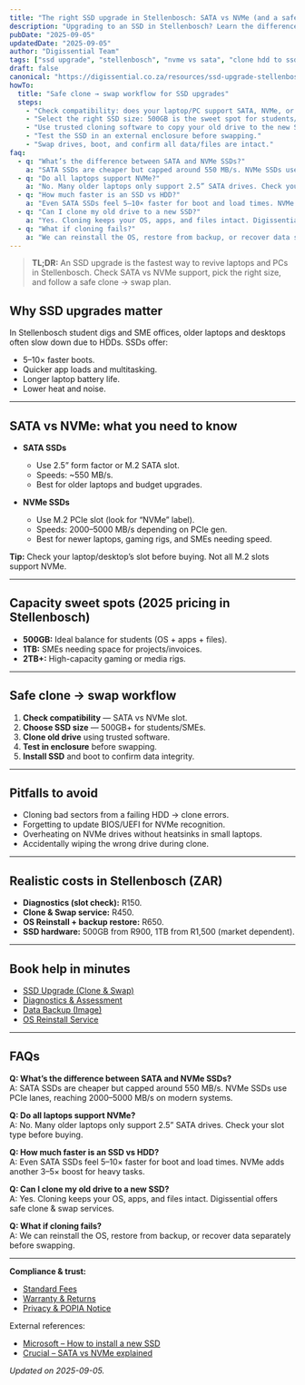 ```yaml
---
title: "The right SSD upgrade in Stellenbosch: SATA vs NVMe (and a safe clone plan)"
description: "Upgrading to an SSD in Stellenbosch? Learn the difference between SATA and NVMe, capacity sweet spots, and how to safely clone your drive."
pubDate: "2025-09-05"
updatedDate: "2025-09-05"
author: "Digissential Team"
tags: ["ssd upgrade", "stellenbosch", "nvme vs sata", "clone hdd to ssd"]
draft: false
canonical: "https://digissential.co.za/resources/ssd-upgrade-stellenbosch-sata-vs-nvme/"
howTo:
  title: "Safe clone → swap workflow for SSD upgrades"
  steps:
    - "Check compatibility: does your laptop/PC support SATA, NVMe, or both?"
    - "Select the right SSD size: 500GB is the sweet spot for students/SMEs."
    - "Use trusted cloning software to copy your old drive to the new SSD."
    - "Test the SSD in an external enclosure before swapping."
    - "Swap drives, boot, and confirm all data/files are intact."
faq:
  - q: "What’s the difference between SATA and NVMe SSDs?"
    a: "SATA SSDs are cheaper but capped around 550 MB/s. NVMe SSDs use PCIe lanes, reaching 2000–5000 MB/s on modern systems."
  - q: "Do all laptops support NVMe?"
    a: "No. Many older laptops only support 2.5” SATA drives. Check your slot type before buying."
  - q: "How much faster is an SSD vs HDD?"
    a: "Even SATA SSDs feel 5–10× faster for boot and load times. NVMe adds another 3–5× boost for heavy tasks."
  - q: "Can I clone my old drive to a new SSD?"
    a: "Yes. Cloning keeps your OS, apps, and files intact. Digissential offers safe clone & swap services."
  - q: "What if cloning fails?"
    a: "We can reinstall the OS, restore from backup, or recover data separately before swapping."
---
```


> **TL;DR:** An SSD upgrade is the fastest way to revive laptops and PCs in Stellenbosch. Check SATA vs NVMe support, pick the right size, and follow a safe clone → swap plan.

## Why SSD upgrades matter

In Stellenbosch student digs and SME offices, older laptops and desktops often slow down due to HDDs. SSDs offer:
- 5–10× faster boots.  
- Quicker app loads and multitasking.  
- Longer laptop battery life.  
- Lower heat and noise.  

---

## SATA vs NVMe: what you need to know

- **SATA SSDs**  
  - Use 2.5” form factor or M.2 SATA slot.  
  - Speeds: ~550 MB/s.  
  - Best for older laptops and budget upgrades.  

- **NVMe SSDs**  
  - Use M.2 PCIe slot (look for “NVMe” label).  
  - Speeds: 2000–5000 MB/s depending on PCIe gen.  
  - Best for newer laptops, gaming rigs, and SMEs needing speed.  

**Tip:** Check your laptop/desktop’s slot before buying. Not all M.2 slots support NVMe.

---

## Capacity sweet spots (2025 pricing in Stellenbosch)

- **500GB:** Ideal balance for students (OS + apps + files).  
- **1TB:** SMEs needing space for projects/invoices.  
- **2TB+:** High-capacity gaming or media rigs.  

---

## Safe clone → swap workflow

1. **Check compatibility** — SATA vs NVMe slot.  
2. **Choose SSD size** — 500GB+ for students/SMEs.  
3. **Clone old drive** using trusted software.  
4. **Test in enclosure** before swapping.  
5. **Install SSD** and boot to confirm data integrity.  

---

## Pitfalls to avoid

- Cloning bad sectors from a failing HDD → clone errors.  
- Forgetting to update BIOS/UEFI for NVMe recognition.  
- Overheating on NVMe drives without heatsinks in small laptops.  
- Accidentally wiping the wrong drive during clone.  

---

## Realistic costs in Stellenbosch (ZAR)

- **Diagnostics (slot check):** R150.  
- **Clone & Swap service:** R450.  
- **OS Reinstall + backup restore:** R650.  
- **SSD hardware:** 500GB from R900, 1TB from R1,500 (market dependent).  

---

## Book help in minutes

- [SSD Upgrade (Clone & Swap)](/services/ssd-upgrade-clone-swap/)  
- [Diagnostics & Assessment](/services/diagnostics/)  
- [Data Backup (Image)](/services/data-backup-recovery/)  
- [OS Reinstall Service](/services/os-reinstall/)  

---

## FAQs

**Q: What’s the difference between SATA and NVMe SSDs?**  
A: SATA SSDs are cheaper but capped around 550 MB/s. NVMe SSDs use PCIe lanes, reaching 2000–5000 MB/s on modern systems.

**Q: Do all laptops support NVMe?**  
A: No. Many older laptops only support 2.5” SATA drives. Check your slot type before buying.

**Q: How much faster is an SSD vs HDD?**  
A: Even SATA SSDs feel 5–10× faster for boot and load times. NVMe adds another 3–5× boost for heavy tasks.

**Q: Can I clone my old drive to a new SSD?**  
A: Yes. Cloning keeps your OS, apps, and files intact. Digissential offers safe clone & swap services.

**Q: What if cloning fails?**  
A: We can reinstall the OS, restore from backup, or recover data separately before swapping.

---

**Compliance & trust:**  
- [Standard Fees](/legal/standard-fees/)  
- [Warranty & Returns](/legal/warranty-returns/)  
- [Privacy & POPIA Notice](/legal/privacy-popia-processing-notice/)  

External references:  
- [Microsoft – How to install a new SSD](https://support.microsoft.com/en-us/windows/installing-an-ssd?utm_source=chatgpt.com)  
- [Crucial – SATA vs NVMe explained](https://www.crucial.com/articles/about-ssd/sata-vs-nvme?utm_source=chatgpt.com)  

*Updated on 2025-09-05.*
